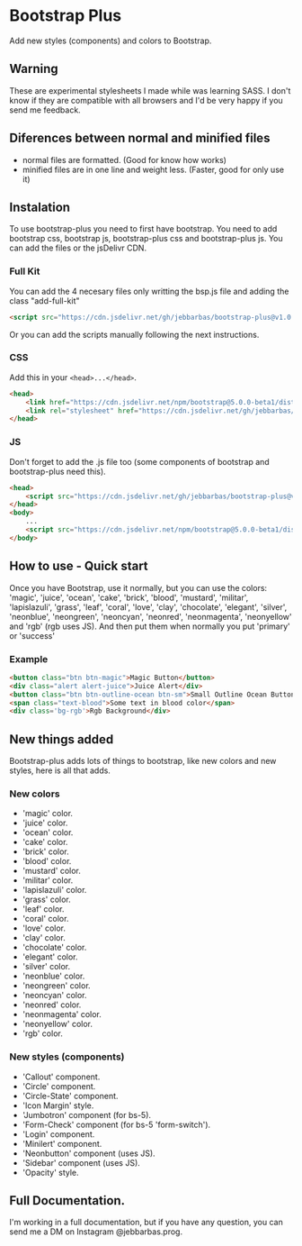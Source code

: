 # Bootstrap Plus
Add new styles (components) and colors to Bootstrap.

## Warning
These are experimental stylesheets I made while was learning SASS. I don't know if they are compatible with all browsers and I'd be very happy if you send me feedback.

## Diferences between normal and minified files
- normal files are formatted. (Good for know how works)
- minified files are in one line and weight less. (Faster, good for only use it)

## Instalation
To use bootstrap-plus you need to first have bootstrap. You need to add bootstrap css, bootstrap js, bootstrap-plus css and bootstrap-plus js. You can add the files or the jsDelivr CDN.

### Full Kit
You can add the 4 necesary files only writting the bsp.js file and adding the class "add-full-kit"
```html
<script src="https://cdn.jsdelivr.net/gh/jebbarbas/bootstrap-plus@v1.0.0/bsp.min.js" class="add-full-kit"></script>
```
Or you can add the scripts manually following the next instructions.

### CSS
Add this in your `<head>...</head>`.
```html
<head>
    <link href="https://cdn.jsdelivr.net/npm/bootstrap@5.0.0-beta1/dist/css/bootstrap.min.css" rel="stylesheet" integrity="sha384-giJF6kkoqNQ00vy+HMDP7azOuL0xtbfIcaT9wjKHr8RbDVddVHyTfAAsrekwKmP1" crossorigin="anonymous">
    <link rel="stylesheet" href="https://cdn.jsdelivr.net/gh/jebbarbas/bootstrap-plus@v1.0.0/bsp.min.css">
</head>
```

### JS
Don't forget to add the .js file too (some components of bootstrap and bootstrap-plus need this).
```html
<head>
    <script src="https://cdn.jsdelivr.net/gh/jebbarbas/bootstrap-plus@v1.0.0/bsp.min.js"></script>
</head>
<body>
    ...
    <script src="https://cdn.jsdelivr.net/npm/bootstrap@5.0.0-beta1/dist/js/bootstrap.bundle.min.js" integrity="sha384-ygbV9kiqUc6oa4msXn9868pTtWMgiQaeYH7/t7LECLbyPA2x65Kgf80OJFdroafW" crossorigin="anonymous"></script>
</body>
```

## How to use - Quick start
Once you have Bootstrap, use it normally, but you can use the colors:  'magic', 'juice', 'ocean', 'cake',
'brick', 'blood', 'mustard', 'militar', 'lapislazuli', 'grass', 'leaf', 'coral', 'love', 'clay', 'chocolate', 'elegant', 'silver', 'neonblue', 'neongreen', 'neoncyan', 'neonred', 'neonmagenta', 'neonyellow' and 'rgb' (rgb uses JS).
And then put them when normally you put 'primary' or 'success'

### Example
```html
<button class="btn btn-magic">Magic Button</button>
<div class="alert alert-juice">Juice Alert</div>
<button class="btn btn-outline-ocean btn-sm">Small Outline Ocean Button</button>
<span class="text-blood">Some text in blood color</span>
<div class='bg-rgb'>Rgb Background</div>
```

## New things added
Bootstrap-plus adds lots of things to bootstrap, like new colors and new styles, here is all that adds.

### New colors
- 'magic' color.
- 'juice' color.
- 'ocean' color.
- 'cake' color.
- 'brick' color.
- 'blood' color.
- 'mustard' color.
- 'militar' color.
- 'lapislazuli' color.
- 'grass' color.
- 'leaf' color.
- 'coral' color.
- 'love' color.
- 'clay' color.
- 'chocolate' color.
- 'elegant' color.
- 'silver' color.
- 'neonblue' color.
- 'neongreen' color.
- 'neoncyan' color.
- 'neonred' color.
- 'neonmagenta' color.
- 'neonyellow' color.
- 'rgb' color.

### New styles (components)
- 'Callout' component.
- 'Circle' component.
- 'Circle-State' component.
- 'Icon Margin' style.
- 'Jumbotron' component (for bs-5).
- 'Form-Check' component (for bs-5 'form-switch').
- 'Login' component.
- 'Minilert' component.
- 'Neonbutton' component (uses JS).
- 'Sidebar' component (uses JS).
- 'Opacity' style.

## Full Documentation.
I'm working in a full documentation, but if you have any question, you can send me a DM on Instagram @jebbarbas.prog.